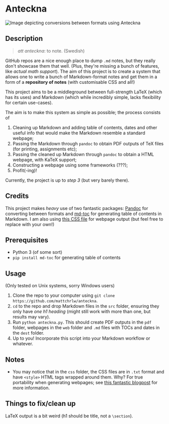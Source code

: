 # Anteckna

![Image depicting conversions between formats using Anteckna](https://github.com/mattchrlw/anteckna/raw/master/banner.png)

## Description

> _att anteckna_: to note. (Swedish)

GitHub repos are a nice enough place to dump `.md` notes, but they really don't showcase them that well. (Plus, they're missing a bunch of features, like _actual math support_). The aim of this project is to create a system that allows one to write a bunch of Markdown-format notes and get them in a form of a **repository of notes** (with customisable CSS and all!)

This project aims to be a middleground between full-strength LaTeX (which has its uses) and Markdown (which while incredibly simple, lacks flexibility for certain use-cases).

The aim is to make this system as simple as possible; the process consists of
1. Cleaning up Markdown and adding table of contents, dates and other useful info that would make the Markdown resemble a standard webpage;
2. Passing the Markdown through `pandoc` to obtain PDF outputs of TeX files (for printing, assignments etc);
3. Passing the cleaned up Markdown through `pandoc` to obtain a HTML webpage, with KaTeX support;
4. Constructing a webpage using some frameworks (???);
5. Profit(-ing)!

Currently, the project is up to *step 3* (but very barely there).

## Credits

This project makes _heavy_ use of two fantastic packages: [Pandoc](https://pandoc.org) for converting between formats and [md-toc](https://pypi.org/project/md-toc/) for generating table of contents in Markdown. I am also using [this CSS file](https://gist.github.com/killercup/5917178) for webpage output (but feel free to replace with your own!)

## Prerequisites

- Python 3 (of some sort)
- `pip install md-toc` for generating table of contents

## Usage

(Only tested on Unix systems, sorry Windows users)

1. Clone the repo to your computer using `git clone https://github.com/mattchrlw/anteckna`.
2. `cd` to the repo and drop Markdown files in the `src` folder, ensuring they only have *one h1 heading* (might still work with more than one, but results may vary).
3. Run `python anteckna.py`. This should create PDF outputs in the `pdf` folder, webpages in the `web` folder and `.md` files with TOCs and dates in the `dest` folder.
4. Up to you! Incorporate this script into your Markdown workflow or whatever.

## Notes

- You may notice that in the `css` folder, the CSS files are in `.txt` format and have `<style>` HTML tags wrapped around them. Why? For true portability when generating webpages; see [this fantastic blogpost](https://devilgate.org/blog/2012/07/02/tip-using-pandoc-to-create-truly-standalone-html-files/) for more information.

## Things to fix/clean up

LaTeX output is a bit weird (h1 should be title, not a `\section`).
